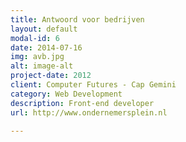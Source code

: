 ```yaml
---
title: Antwoord voor bedrijven
layout: default
modal-id: 6
date: 2014-07-16
img: avb.jpg
alt: image-alt
project-date: 2012
client: Computer Futures - Cap Gemini
category: Web Development
description: Front-end developer
url: http://www.ondernemersplein.nl

---
```

